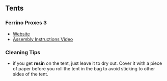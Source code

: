 ## Tents
### Ferrino Proxes 3
- [Website](http://www.ferrino.it/en/catalog/tents/92141-tent-proxes-3)
- [Assembly Instructions Video](https://www.youtube.com/watch?v=dMORKG4DN2o)
### Cleaning Tips
- if you get **resin** on the tent, just leave it to dry out. Cover it with a piece of paper before you roll the tent in the bag to avoid sticking to other sides of the tent.